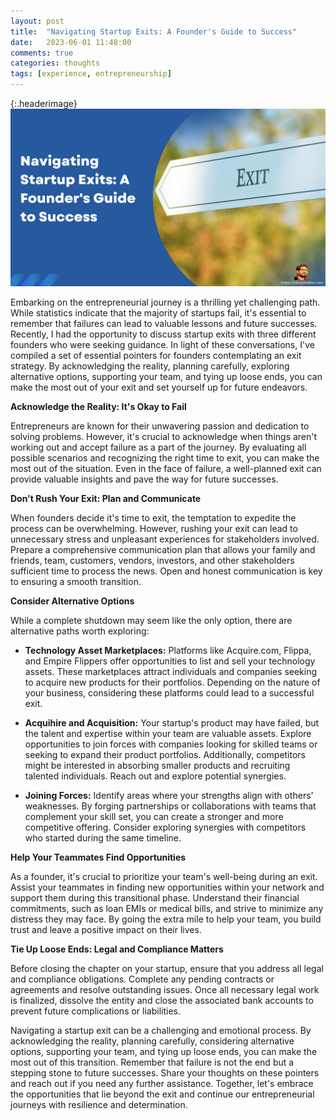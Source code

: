 ```yaml
---
layout: post
title:  "Navigating Startup Exits: A Founder's Guide to Success"
date:   2023-06-01 11:48:00
comments: true
categories: thoughts
tags: [experience, entrepreneurship]
---
```


{:.headerimage}
![Navigating Startup Exits: A Founder's Guide to Success](/assets/img/startup_exits.png)


Embarking on the entrepreneurial journey is a thrilling yet challenging path. While statistics indicate that the majority of startups fail, it's essential to remember that failures can lead to valuable lessons and future successes. Recently, I had the opportunity to discuss startup exits with three different founders who were seeking guidance. In light of these conversations, I've compiled a set of essential pointers for founders contemplating an exit strategy. By acknowledging the reality, planning carefully, exploring alternative options, supporting your team, and tying up loose ends, you can make the most out of your exit and set yourself up for future endeavors.

**Acknowledge the Reality: It's Okay to Fail**

Entrepreneurs are known for their unwavering passion and dedication to solving problems. However, it's crucial to acknowledge when things aren't working out and accept failure as a part of the journey. By evaluating all possible scenarios and recognizing the right time to exit, you can make the most out of the situation. Even in the face of failure, a well-planned exit can provide valuable insights and pave the way for future successes.

**Don't Rush Your Exit: Plan and Communicate**

When founders decide it's time to exit, the temptation to expedite the process can be overwhelming. However, rushing your exit can lead to unnecessary stress and unpleasant experiences for stakeholders involved. Prepare a comprehensive communication plan that allows your family and friends, team, customers, vendors, investors, and other stakeholders sufficient time to process the news. Open and honest communication is key to ensuring a smooth transition.

**Consider Alternative Options**

While a complete shutdown may seem like the only option, there are alternative paths worth exploring:

* **Technology Asset Marketplaces:** Platforms like Acquire.com, Flippa, and Empire Flippers offer opportunities to list and sell your technology assets. These marketplaces attract individuals and companies seeking to acquire new products for their portfolios. Depending on the nature of your business, considering these platforms could lead to a successful exit.

* **Acquihire and Acquisition:** Your startup's product may have failed, but the talent and expertise within your team are valuable assets. Explore opportunities to join forces with companies looking for skilled teams or seeking to expand their product portfolios. Additionally, competitors might be interested in absorbing smaller products and recruiting talented individuals. Reach out and explore potential synergies.

* **Joining Forces:** Identify areas where your strengths align with others' weaknesses. By forging partnerships or collaborations with teams that complement your skill set, you can create a stronger and more competitive offering. Consider exploring synergies with competitors who started during the same timeline.

**Help Your Teammates Find Opportunities**

As a founder, it's crucial to prioritize your team's well-being during an exit. Assist your teammates in finding new opportunities within your network and support them during this transitional phase. Understand their financial commitments, such as loan EMIs or medical bills, and strive to minimize any distress they may face. By going the extra mile to help your team, you build trust and leave a positive impact on their lives.

**Tie Up Loose Ends: Legal and Compliance Matters**

Before closing the chapter on your startup, ensure that you address all legal and compliance obligations. Complete any pending contracts or agreements and resolve outstanding issues. Once all necessary legal work is finalized, dissolve the entity and close the associated bank accounts to prevent future complications or liabilities.


Navigating a startup exit can be a challenging and emotional process. By acknowledging the reality, planning carefully, considering alternative options, supporting your team, and tying up loose ends, you can make the most out of this transition. Remember that failure is not the end but a stepping stone to future successes. Share your thoughts on these pointers and reach out if you need any further assistance. Together, let's embrace the opportunities that lie beyond the exit and continue our entrepreneurial journeys with resilience and determination.
